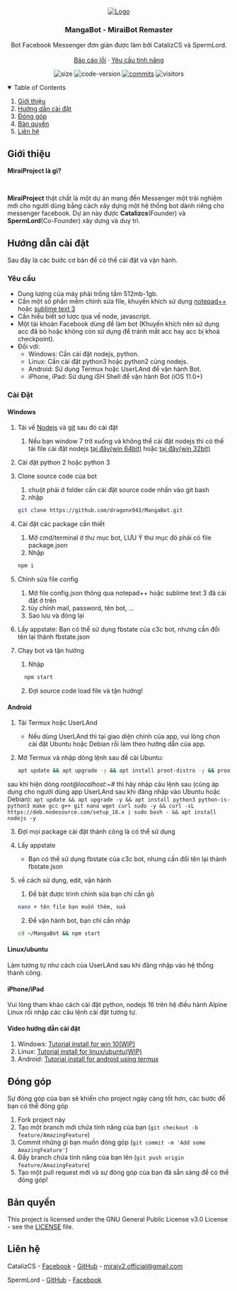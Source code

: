 <br />
<p align="center">
    <a href="https://github.com/miraiPr0ject/miraiv2">
        <img src="https://i.imgur.com/sxW5AWa.png" alt="Logo">
    </a>

<h3 align="center">MangaBot - MiraiBot Remaster</h3>

<p align="center">
    Bot Facebook Messenger đơn giản được làm bởi CatalizCS và SpermLord.
    <br />
    <br />
    <a href="https://github.com/miraiPr0ject/miraiv2/issues">Báo cáo lỗi</a>
    ·
    <a href="https://github.com/miraiPr0ject/miraiv2/pulls">Yêu cầu tính năng</a>
    </p>
</p>

<p align="center">
	<img alt="size" src="https://img.shields.io/github/repo-size/miraiPr0ject/miraiv2.svg?style=flat-square&label=size">
	<img alt="code-version" src="https://img.shields.io/badge/dynamic/json?color=red&label=code%20version&prefix=v&query=%24.version&url=https%3A%2F%2Fraw.githubusercontent.com%2FmiraiPr0ject%2Fmiraiv2%2Fmaster%2Fpackage.json&style=flat-square">
	<a href="https://github.com/miraiPr0ject/miraiv2/commits"><img alt="commits" src="https://img.shields.io/github/commit-activity/m/miraiPr0ject/miraiv2.svg?label=commit&style=flat-square"></a>
    	<img alt="visitors" src="https://visitor-badge.laobi.icu/badge?page_id=miraiPr0ject.miraiv2">
	
</p>

<!-- TABLE OF CONTENTS -->
<details open="open">
    <summary>Table of Contents</summary>
    <ol>
        <li><a href="#introduce">Giới thiệu</a></li>
        <li><a href="#Installation">Hướng dẫn cài đặt</a></li>
        <li><a href="#contributing">Đóng góp</a></li>
        <li><a href="#license">Bản quyền</a></li>
        <li><a href="#contact">Liên hệ</a></li>
    </ol>
</details>

<!-- ABOUT THE PROJECT -->
## Giới thiệu
<p><strong>MiraiProject là gì?</strong></p>
<br />
<p>
<strong>MiraiProject</strong> thật chất là một dự án mang đến Messenger một trải nghiệm mới cho người dùng bằng cách xây dựng một hệ thống bot dành riêng cho messenger facebook. Dự án này được <strong>Catalizcs</strong>(Founder) và <strong>SpermLord</strong>(Co-Founder) xây dựng và duy trì.
</p>

<!-- INSTALLATION -->
## Hướng dẫn cài đặt

Sau đây là các bước cơ bản để có thể cài đặt và vận hành.

### Yêu cầu

- Dung lượng của máy phải trống tầm 512mb-1gb.
- Cần một số phần mềm chỉnh sửa file, khuyến khích sử dụng [notepad++](https://notepad-plus-plus.org/downloads/) hoặc [sublime text 3](https://www.sublimetext.com/3)
- Cần hiểu biết sơ lược qua về node, javascript.
- Một tài khoản Facebook dùng để làm bot (Khuyến khích nên sử dụng acc đã bỏ hoặc không còn sử dụng để tránh mất acc hay acc bị khoá checkpoint).
- Đối với:
    - Windows: Cần cài đặt nodejs, python.
    - Linux: Cần cài đặt python3 hoặc python2 cùng nodejs.
    - Android: Sử dụng Termux hoặc UserLAnd để vận hành Bot.
    - iPhone, iPad: Sử dụng iSH Shell để vận hành Bot (iOS 11.0+)

### Cài Đặt

#### Windows

1. Tải về [Nodejs](https://nodejs.org/en/) và [git](https://git-scm.com/) sau đó cài đặt
    1. Nếu bạn window 7 trở xuống và không thể cài đặt nodejs thì có thể tải file cài đặt nodejs [tại đây(win 64bit)](https://nodejs.org/download/release/v13.14.0/node-v13.14.0-x64.msi) hoặc [tại đây(win 32bit)](https://nodejs.org/download/release/v13.14.0/node-v13.14.0-x86.msi)

2. Cài đặt python 2 hoặc python 3

3. Clone source code của bot
    1. chuột phải ở folder cần cài đặt source code nhấn vào git bash
    2. nhập
    ```sh
    git clone https://github.com/dragonx943/MangaBot.git
    ``` 

4. Cài đặt các package cần thiết
    1. Mở cmd/terminal ở thư mục bot, LƯU Ý thư mục đó phải có file package.json
    2. Nhập
    ```sh
    npm i
    ```

5. Chỉnh sửa file config
    1. Mở file config.json thông qua notepad++ hoặc sublime text 3 đã cài đặt ở trên
    2. tùy chỉnh mail, password, tên bot, ...
    3. Sao lưu và đóng lại

6. Lấy appstate: Bạn có thể sử dụng fbstate của c3c bot, nhưng cần đổi tên lại thành fbstate.json

7. Chạy bot và tận hưởng
    1. Nhập
    ```sh
      npm start
      ```
    2. Đợi source code load file và tận hưởng!

#### Android

1. Tải Termux hoặc UserLAnd
	- Nếu dùng UserLAnd thì tại giao diện chính của app, vui lòng chọn cài đặt Ubuntu hoặc Debian rồi làm theo hướng dẫn của app.

2. Mở Termux và nhập dòng lệnh sau để cài Ubuntu:
    ```sh
    apt update && apt upgrade -y && apt install proot-distro -y && proot-distro install ubuntu && proot-distro login ubuntu
    ```    
sau khi hiện dòng *root@localhost:~#* thì hãy nhập câu lệnh sau (cũng áp dụng cho người dùng app UserLAnd sau khi đăng nhập vào Ubuntu hoặc Debian):
    ```
    apt update && apt upgrade -y && apt install python3 python-is-python3 make gcc g++ git nano wget curl sudo -y && curl -sL https://deb.nodesource.com/setup_16.x | sudo bash - && apt install nodejs -y
    ```

3. Đợi mọi package cài đặt thành công là có thể sử dụng

4. Lấy appstate
    - Bạn có thể sử dụng fbstate của c3c bot, nhưng cần đổi tên lại thành fbstate.json

5. về cách sử dụng, edit, vận hành
      1. Để bật được trình chỉnh sửa bạn chỉ cần gõ
      ```sh
      nano + tên file bạn muốn thêm, sửa
      ```
      2. Để vận hành bot, bạn chỉ cần nhập
      ```sh
      cd ~/MangaBot && npm start
      ```

#### Linux/ubuntu

Làm tương tự như cách của UserLAnd sau khi đăng nhập vào hệ thống thành công.

#### iPhone/iPad

Vui lòng tham khảo cách cài đặt python, nodejs 16 trên hệ điều hành Alpine Linux rồi nhập các câu lệnh cài đặt tương tự.

#### Video hướng dẫn cài đặt

1. Windows: [Tutorial install for win 10(WIP)]()
2. Linux: [Tutorial install for linux/ubuntu(WIP)]()
3. Android: [Tutorial install for android using termux](https://www.youtube.com/watch?v=xWvzbhA2_jk)


<!-- CONTRIBUTING -->
## Đóng góp

Sự đóng góp của bạn sẽ khiến cho project ngày càng tốt hơn, các bước để bạn có thể đóng góp

1. Fork project này
2. Tạo một branch mới chứa tính năng của bạn (`git checkout -b feature/AmazingFeature`)
3. Commit những gì bạn muốn đóng góp (`git commit -m 'Add some AmazingFeature'`)
4. Đẩy branch chứa tính năng của bạn lên (`git push origin feature/AmazingFeature`)
5. Tạo một pull request mới và sự đóng góp của bạn đã sẵn sàng để có thể đóng góp!

<!-- LICENSE -->
## Bản quyền

This project is licensed under the GNU General Public License v3.0 License - see the [LICENSE](LICENSE) file.

<!-- CONTACT -->
## Liên hệ

CatalizCS - [Facebook](https://facebook.com/CatalizCS) - [GitHub](https://github.com/catalizcs) - miraiv2.official@gmail.com

SpermLord - [GitHub](https://github.com/spermlord) - [Facebook](https://fb.me/MyNameIsSpermLord)
